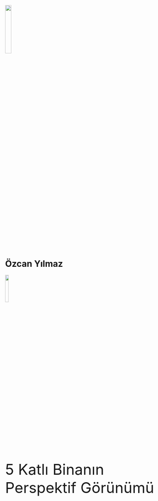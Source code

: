 <img src="https://abl.gtu.edu.tr/html/mobil/gtu_logo_tr_500.png" width="20%">

# Özcan Yılmaz 

<img src="https://i.ibb.co/gyDzHBz/001.png" width="15%">

<font size="12">  5 Katlı Binanın Perspektif Görünümü 
